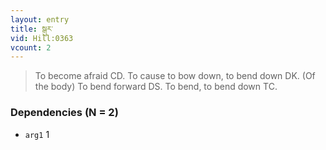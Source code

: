 ```yaml
---
layout: entry
title: སྒུར་
vid: Hill:0363
vcount: 2
---
```

> To become afraid CD\. To cause to bow down, to bend down DK\. (Of the body) To bend forward DS\. To bend, to bend down TC\.


### Dependencies (N = 2)
* `arg1` 1
